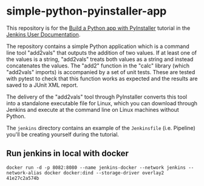 # simple-python-pyinstaller-app

This repository is for the
[Build a Python app with PyInstaller](https://jenkins.io/doc/tutorials/build-a-python-app-with-pyinstaller/)
tutorial in the [Jenkins User Documentation](https://jenkins.io/doc/).

The repository contains a simple Python application which is a command line tool "add2vals" that outputs the addition of two values. If at least one of the
values is a string, "add2vals" treats both values as a string and instead
concatenates the values. The "add2" function in the "calc" library (which
"add2vals" imports) is accompanied by a set of unit tests. These are tested with pytest to check that this function works as expected and the results are saved
to a JUnit XML report.

The delivery of the "add2vals" tool through PyInstaller converts this tool into
a standalone executable file for Linux, which you can download through Jenkins
and execute at the command line on Linux machines without Python.

The `jenkins` directory contains an example of the `Jenkinsfile` (i.e. Pipeline)
you'll be creating yourself during the tutorial.


## Run jenkins in local with docker 
```
docker run -d -p 8082:8080 --name jenkins-docker --network jenkins --network-alias docker docker:dind --storage-driver overlay2 41e27c2a574b
```
